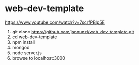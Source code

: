 # web-dev-template
https://www.youtube.com/watch?v=7scrfPBlp5E

1. git clone https://github.com/jannunzi/web-dev-template.git
1. cd web-dev-template
1. npm install
1. mongod
1. node server.js
1. browse to localhost:3000

